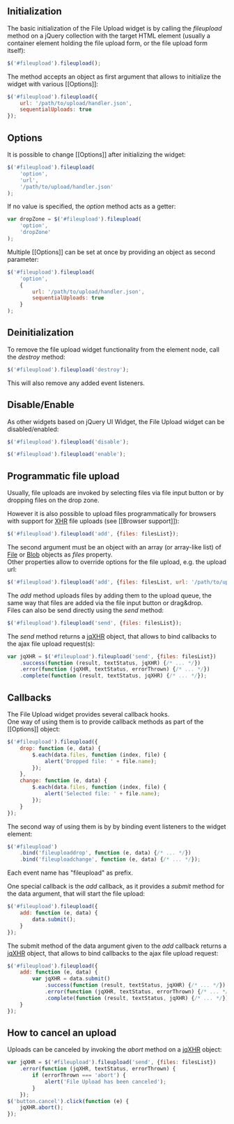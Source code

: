 ## Initialization
The basic initialization of the File Upload widget is by calling the *fileupload* method on a jQuery collection with the target HTML element (usually a container element holding the file upload form, or the file upload form itself):
```js
$('#fileupload').fileupload();
```

The method accepts an object as first argument that allows to initialize the widget with various [[Options]]:
```js
$('#fileupload').fileupload({
    url: '/path/to/upload/handler.json',
    sequentialUploads: true
});
```

## Options
It is possible to change [[Options]] after initializing the widget:
```js
$('#fileupload').fileupload(
    'option',
    'url',
    '/path/to/upload/handler.json'
);
```

If no value is specified, the *option* method acts as a getter:
```js
var dropZone = $('#fileupload').fileupload(
    'option',
    'dropZone'
);
```

Multiple [[Options]] can be set at once by providing an object as second parameter:
```js
$('#fileupload').fileupload(
    'option',
    {
        url: '/path/to/upload/handler.json',
        sequentialUploads: true
    }
);
```

## Deinitialization
To remove the file upload widget functionality from the element node, call the *destroy* method:
```js
$('#fileupload').fileupload('destroy');
```
This will also remove any added event listeners.

## Disable/Enable
As other widgets based on jQuery UI Widget, the File Upload widget can be disabled/enabled:
```js
$('#fileupload').fileupload('disable');
```
```js
$('#fileupload').fileupload('enable');
```

## Programmatic file upload
Usually, file uploads are invoked by selecting files via file input button or by dropping files on the drop zone.

However it is also possible to upload files programmatically for browsers with support for [XHR](https://developer.mozilla.org/en/XmlHttpRequest) file uploads (see [[Browser support]]):
```js
$('#fileupload').fileupload('add', {files: filesList});
```

The second argument must be an object with an array (or array-like list) of [File](https://developer.mozilla.org/en/DOM/File) or [Blob](https://developer.mozilla.org/en/DOM/Blob) objects as *files* property.  
Other properties allow to override options for the file upload, e.g. the upload url:
```js
$('#fileupload').fileupload('add', {files: filesList, url: '/path/to/upload/handler.json'});
```

The *add* method uploads files by adding them to the upload queue, the same way that files are added via the file input button or drag&drop.  
Files can also be send directly using the *send* method:
```js
$('#fileupload').fileupload('send', {files: filesList});
```

The *send* method returns a [jqXHR](http://api.jquery.com/jQuery.ajax/#jqXHR) object, that allows to bind callbacks to the ajax file upload request(s):
```js
var jqXHR = $('#fileupload').fileupload('send', {files: filesList})
    .success(function (result, textStatus, jqXHR) {/* ... */})
    .error(function (jqXHR, textStatus, errorThrown) {/* ... */})
    .complete(function (result, textStatus, jqXHR) {/* ... */});
```

## Callbacks
The File Upload widget provides several callback hooks.  
One way of using them is to provide callback methods as part of the [[Options]] object:
```js
$('#fileupload').fileupload({
    drop: function (e, data) {
        $.each(data.files, function (index, file) {
            alert('Dropped file: ' + file.name);
        });
    },
    change: function (e, data) {
        $.each(data.files, function (index, file) {
            alert('Selected file: ' + file.name);
        });
    }
});
```

The second way of using them is by by binding event listeners to the widget element:
```js
$('#fileupload')
    .bind('fileuploaddrop', function (e, data) {/* ... */})
    .bind('fileuploadchange', function (e, data) {/* ... */});
```
Each event name has "fileupload" as prefix.

One special callback is the *add* callback, as it provides a *submit* method for the data argument, that will start the file upload:
```js
$('#fileupload').fileupload({
    add: function (e, data) {
        data.submit();
    }
});
```

The submit method of the data argument given to the *add* callback returns a [jqXHR](http://api.jquery.com/jQuery.ajax/#jqXHR) object, that allows to bind callbacks to the ajax file upload request:
```js
$('#fileupload').fileupload({
    add: function (e, data) {
        var jqXHR = data.submit()
            .success(function (result, textStatus, jqXHR) {/* ... */})
            .error(function (jqXHR, textStatus, errorThrown) {/* ... */})
            .complete(function (result, textStatus, jqXHR) {/* ... */});
    }
});
```

## How to cancel an upload
Uploads can be canceled by invoking the *abort* method on a [jqXHR](http://api.jquery.com/jQuery.ajax/#jqXHR) object:
```js
var jqXHR = $('#fileupload').fileupload('send', {files: filesList})
    .error(function (jqXHR, textStatus, errorThrown) {
        if (errorThrown === 'abort') {
            alert('File Upload has been canceled');
        }
    });
$('button.cancel').click(function (e) {
    jqXHR.abort();
});
```